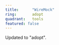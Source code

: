 ```yaml
---
title:      "WireMock"
ring:       adopt
quadrant:   tools
featured: false
---
```


Updated to "adopt".